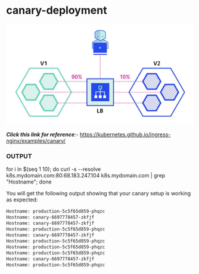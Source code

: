 # canary-deployment

![Screenshot](./snapshots/Canary.png)

***Click this link for reference***:- https://kubernetes.github.io/ingress-nginx/examples/canary/

### OUTPUT

for i in $(seq 1 10); do curl -s --resolve k8s.mydomain.com:80:68.183.247.104 k8s.mydomain.com | grep "Hostname"; done


You will get the following output showing that your canary setup is working as expected:

```
Hostname: production-5c5f65d859-phqzc
Hostname: canary-6697778457-zkfjf
Hostname: canary-6697778457-zkfjf
Hostname: production-5c5f65d859-phqzc
Hostname: canary-6697778457-zkfjf
Hostname: production-5c5f65d859-phqzc
Hostname: production-5c5f65d859-phqzc
Hostname: production-5c5f65d859-phqzc
Hostname: canary-6697778457-zkfjf
Hostname: production-5c5f65d859-phqzc

```
